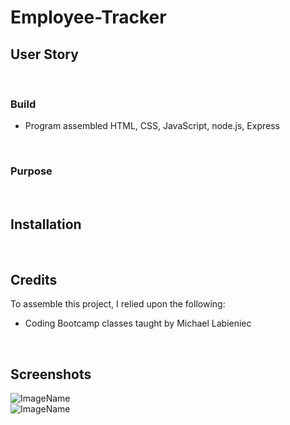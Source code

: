 # Employee-Tracker


## User Story

<br>

### Build
* Program assembled HTML, CSS, JavaScript, node.js, Express

<br>

### Purpose

<br>

## Installation

<br>


## Credits
To assemble this project, I relied upon the following:
* Coding Bootcamp classes taught by Michael Labieniec
<br>

## Screenshots
![ImageName](link)
<br>
![ImageName](link)
